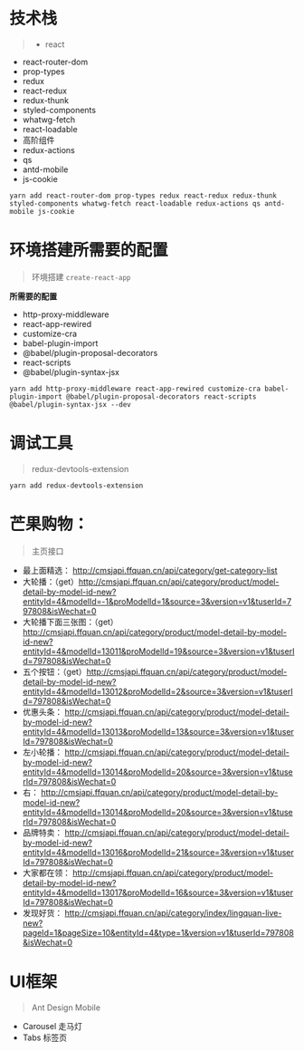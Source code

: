 # 技术栈
> - react
  - react-router-dom
  - prop-types
  - redux
  - react-redux
  - redux-thunk
  - styled-components
  - whatwg-fetch
  - react-loadable
  - 高阶组件
  - redux-actions
  - qs 
  - antd-mobile
  - js-cookie


`yarn add react-router-dom prop-types redux react-redux redux-thunk styled-components whatwg-fetch react-loadable redux-actions qs antd-mobile js-cookie`


# 环境搭建所需要的配置
> 环境搭建  `create-react-app`

**所需要的配置**
- http-proxy-middleware
- react-app-rewired 
- customize-cra
- babel-plugin-import
- @babel/plugin-proposal-decorators 
- react-scripts 
- @babel/plugin-syntax-jsx


`yarn add http-proxy-middleware react-app-rewired customize-cra babel-plugin-import @babel/plugin-proposal-decorators react-scripts @babel/plugin-syntax-jsx --dev`

# 调试工具

> redux-devtools-extension


`yarn add redux-devtools-extension`



# 芒果购物：
> 主页接口
  * 最上面精选： http://cmsjapi.ffquan.cn/api/category/get-category-list 
  * 大轮播：（get）http://cmsjapi.ffquan.cn/api/category/product/model-detail-by-model-id-new?entityId=4&modelId=-1&proModelId=1&source=3&version=v1&tuserId=797808&isWechat=0
  * 大轮播下面三张图：（get）http://cmsjapi.ffquan.cn/api/category/product/model-detail-by-model-id-new?entityId=4&modelId=13011&proModelId=19&source=3&version=v1&tuserId=797808&isWechat=0
  * 五个按钮：（get）http://cmsjapi.ffquan.cn/api/category/product/model-detail-by-model-id-new?entityId=4&modelId=13012&proModelId=2&source=3&version=v1&tuserId=797808&isWechat=0
  * 优惠头条： http://cmsjapi.ffquan.cn/api/category/product/model-detail-by-model-id-new?entityId=4&modelId=13013&proModelId=13&source=3&version=v1&tuserId=797808&isWechat=0 
  * 左小轮播： http://cmsjapi.ffquan.cn/api/category/product/model-detail-by-model-id-new?entityId=4&modelId=13014&proModelId=20&source=3&version=v1&tuserId=797808&isWechat=0 
  * 右：
    http://cmsjapi.ffquan.cn/api/category/product/model-detail-by-model-id-new?entityId=4&modelId=13014&proModelId=20&source=3&version=v1&tuserId=797808&isWechat=0
  * 品牌特卖： http://cmsjapi.ffquan.cn/api/category/product/model-detail-by-model-id-new?entityId=4&modelId=13016&proModelId=21&source=3&version=v1&tuserId=797808&isWechat=0 
  * 大家都在领： http://cmsjapi.ffquan.cn/api/category/product/model-detail-by-model-id-new?entityId=4&modelId=13017&proModelId=16&source=3&version=v1&tuserId=797808&isWechat=0 
  * 发现好货： http://cmsjapi.ffquan.cn/api/category/index/lingquan-live-new?pageId=1&pageSize=10&entityId=4&type=1&version=v1&tuserId=797808&isWechat=0 

  





# UI框架

> Ant Design Mobile 
  - Carousel 走马灯
  - Tabs 标签页
